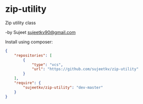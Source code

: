 # zip-utility
Zip utility class

-by Sujeet <sujeetkv90@gmail.com>

Install using composer:

```json
{
    "repositories": [
        {
            "type": "vcs",
            "url": "https://github.com/sujeetkv/zip-utility"
        }
    ],
    "require": {
        "sujeetkv/zip-utility": "dev-master"
    }
}
```
